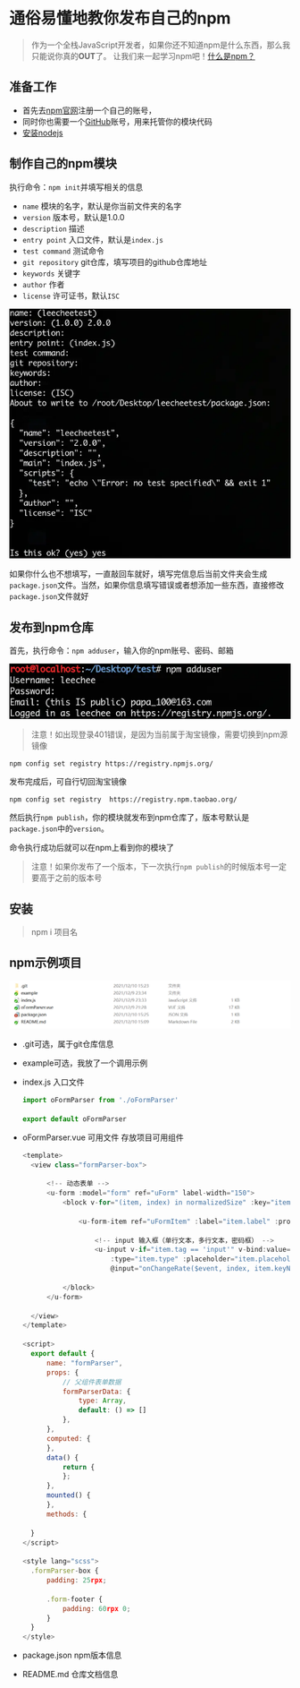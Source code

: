# 通俗易懂地教你发布自己的npm

> 作为一个全栈JavaScript开发者，如果你还不知道npm是什么东西，那么我只能说你真的**OUT**了。
> 让我们来一起学习npm吧！[什么是npm？](https://link.jianshu.com/?t=https://www.npmjs.com/)

## 准备工作

- 首先去[npm官网](https://link.jianshu.com/?t=https://www.npmjs.com/signup)注册一个自己的账号，
- 同时你也需要一个[GitHub](https://link.jianshu.com/?t=https://github.com/)账号，用来托管你的模块代码
- [安装nodejs](https://link.jianshu.com/?t=https://nodejs.org/en/)

## 制作自己的npm模块

执行命令：`npm init`并填写相关的信息

- `name` 模块的名字，默认是你当前文件夹的名字
- `version` 版本号，默认是1.0.0
- `description` 描述
- `entry point` 入口文件，默认是`index.js`
- `test command` 测试命令
- `git repository` git仓库，填写项目的github仓库地址
- `keywords` 关键字
- `author` 作者
- `license` 许可证书，默认`ISC`

![img](image/3354595-101cfa708e3273af.png)

如果你什么也不想填写，一直敲回车就好，填写完信息后当前文件夹会生成`package.json`文件。当然，如果你信息填写错误或者想添加一些东西，直接修改`package.json`文件就好

## 发布到npm仓库

首先，执行命令：`npm adduser`，输入你的npm账号、密码、邮箱

![img](image/3354595-fadb5e1b41f755a2.png)

> 注意！如出现登录401错误，是因为当前属于淘宝镜像，需要切换到npm源镜像

```text
npm config set registry https://registry.npmjs.org/
```

发布完成后，可自行切回淘宝镜像

```text
npm config set registry  https://registry.npm.taobao.org/
```

然后执行`npm publish`，你的模块就发布到npm仓库了，版本号默认是`package.json`中的`version`。

命令执行成功后就可以在npm上看到你的模块了

> 注意！如果你发布了一个版本，下一次执行`npm publish`的时候版本号一定要高于之前的版本号

## 安装

> npm i 项目名

## npm示例项目

![image-20211210153336128](image/image-20211210153336128.png)

- .git可选，属于git仓库信息

- example可选，我放了一个调用示例

- index.js 入口文件

  ```javascript
  import oFormParser from './oFormParser'
  
  export default oFormParser
  ```

  

- oFormParser.vue 可用文件 存放项目可用组件

  ```javascript
  <template>
  	<view class="formParser-box">
  
  		<!-- 动态表单 -->
  		<u-form :model="form" ref="uForm" label-width="150">
  			<block v-for="(item, index) in normalizedSize" :key="item.keyName">
  
  				<u-form-item ref="uFormItem" :label="item.label" :prop="item.keyName" :required="item.required">
  
  					<!-- input 输入框（单行文本，多行文本，密码框） -->
  					<u-input v-if="item.tag == 'input'" v-bind:value="form[item.keyName]" :disabled="item.disabled"
  						:type="item.type" :placeholder="item.placeholder" border
  						@input="onChangeRate($event, index, item.keyName)" />
  
  			</block>
  		</u-form>
  
  	</view>
  </template>
  
  <script>
  	export default {
  		name: "formParser",
  		props: {
  			// 父组件表单数据
  			formParserData: {
  				type: Array,
  				default: () => []
  			},
  		},
  		computed: {
  		},
  		data() {
  			return {
  			};
  		},
  		mounted() {
  		},
  		methods: {
  			
  	}
  </script>
  
  <style lang="scss">
  	.formParser-box {
  		padding: 25rpx;
  
  		.form-footer {
  			padding: 60rpx 0;
  		}
  	}
  </style>
  
  ```

  

- package.json npm版本信息

- README.md 仓库文档信息

<script>
export default {
    mounted () {
      this.$page.lastUpdated = "2022/1/14 下午6:09:09";
    }
  }
</script>